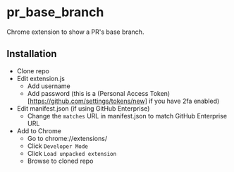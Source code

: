 pr_base_branch
==============

Chrome extension to show a PR's base branch. 

## Installation

* Clone repo
* Edit extension.js 
  * Add username
  * Add password (this is a (Personal Access Token)[https://github.com/settings/tokens/new] if you have 2fa enabled)
* Edit manifest.json (if using GitHub Enterprise)
  * Change the `matches` URL in manifest.json to match GitHub Enterprise URL
* Add to Chrome
  * Go to chrome://extensions/
  * Click `Developer Mode`
  * Click `Load unpacked extension`
  * Browse to cloned repo
